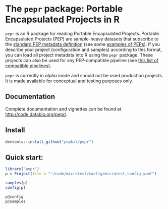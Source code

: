 # The `pepr` package: Portable Encapsulated Projects in R

`pepr` is an R package for reading Portable Encapsulated Projects. Portable Encapsulated Projects (PEP) are sample-heavy datasets that subscribe to the [standard PEP metadata definition](https://pepkit.github.io/docs/home/) (see some [examples of PEPs](https://pepkit.github.io/docs/example_PEPs/)). If you describe your project (configuration and samples) according to this format, you can load all project metadata into R using the `pepr` package. These projects can also be used for any PEP-compatible pipeline (see [this list of compatible pipelines](https://github.com/pepkit/hello_looper/blob/master/looper_pipelines.md)).

`pepr` is currently in _alpha_ mode and should not be used production projects. It is made available for conceptual and testing purposes only.

## Documentation

Complete documentation and vignettes can be found at http://code.databio.org/pepr/.

## Install

```R
devtools::install_github("pepkit/pepr")
```

## Quick start:

```R
library('pepr')
p = Project(file = "~/code/microtest/config/microtest_config.yaml")

samples(p)
config(p)

p@config
p@samples
```


